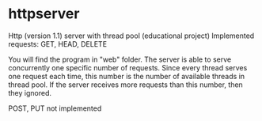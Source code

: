 # httpserver
Http (version 1.1) server with thread pool (educational project)
Implemented requests: GET, HEAD, DELETE

You will find the program in "web" folder. 
The server is able to serve concurrently one specific number of requests. Since every thread serves one request each time, this number is the number of available threads in thread pool. If  the server receives more requests than this number, then they ignored.

POST, PUT not implemented

